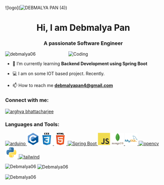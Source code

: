 ![logo](![DEBMALYA PAN (4)](https://github.com/user-attachments/assets/8f1d447a-6696-4326-ba38-c69791b937f4))
<h1 align="center">Hi, I am Debmalya Pan</h1>
<h3 align="center">A passionate Software Engineer</h3>

<img align="right" alt="Coding" width="300" src="
">

<p align="left"> <img src="https://komarev.com/ghpvc/?username=arghya876&label=Profile%20views&color=0e75b6&style=flat" alt="debmalya06" /> </p>

- 🌱 I’m currently learning **Backend Development using Spring Boot**

- 💻 I am on some IOT based project. Recently.

- 📫 How to reach me **debmalyapan4@gmail.com**

<h3 align="left">Connect with me:</h3>
<p align="left">
<a href="https://linkedin.com/in/debmalya-pan-62b701244" target="blank"><img align="center" src="https://raw.githubusercontent.com/rahuldkjain/github-profile-readme-generator/master/src/images/icons/Social/linked-in-alt.svg" alt="arghya bhattacharjee" height="30" width="40" /></a>

</p>

<h3 align="left">Languages and Tools: </h3>
<p align="left">  <a href="https://www.arduino.cc/" target="_blank" rel="noreferrer"> <img src="https://cdn.worldvectorlogo.com/logos/arduino-1.svg" alt="arduino" width="40" height="40"/> </a>
 <a href="https://www.cprogramming.com/" target="_blank" rel="noreferrer"> <img src="https://raw.githubusercontent.com/devicons/devicon/master/icons/c/c-original.svg" alt="c" width="40" height="40"/></a>
 <a href="https://www.w3schools.com/css/" target="_blank" rel="noreferrer"> <img src="https://raw.githubusercontent.com/devicons/devicon/master/icons/css3/css3-original-wordmark.svg" alt="css3" width="40" height="40"/> </a> 
 <a href="https://www.w3.org/html/" target="_blank" rel="noreferrer"> <img src="https://raw.githubusercontent.com/devicons/devicon/master/icons/html5/html5-original-wordmark.svg" alt="html5" width="40" height="40"/> </a>
<a href="https://spring.io/projects/spring-boot" target="_blank" rel="noreferrer">
  <img src="https://svgur.com/i/6A8.svg" alt="Spring Boot" width="40" height="40"/>
</a>
 <a href="https://developer.mozilla.org/en-US/docs/Web/JavaScript" target="_blank" rel="noreferrer"> <img src="https://raw.githubusercontent.com/devicons/devicon/master/icons/javascript/javascript-original.svg" alt="javascript" width="40" height="40"/></a> 
 <a href="https://www.mongodb.com/" target="_blank" rel="noreferrer"> <img src="https://raw.githubusercontent.com/devicons/devicon/master/icons/mongodb/mongodb-original-wordmark.svg" alt="mongodb" width="40" height="40"/> </a>
 <a href="https://www.mysql.com/" target="_blank" rel="noreferrer"> <img src="https://raw.githubusercontent.com/devicons/devicon/master/icons/mysql/mysql-original-wordmark.svg" alt="mysql" width="40" height="40"/> </a>
 <a href="https://opencv.org/" target="_blank" rel="noreferrer"> <img src="https://www.vectorlogo.zone/logos/opencv/opencv-icon.svg" alt="opencv" width="40" height="40"/> </a>
 <a href="https://www.python.org" target="_blank" rel="noreferrer"> <img src="https://raw.githubusercontent.com/devicons/devicon/master/icons/python/python-original.svg" alt="python" width="40" height="40"/> </a>
 <a href="https://tailwindcss.com/" target="_blank" rel="noreferrer"> <img src="https://www.vectorlogo.zone/logos/tailwindcss/tailwindcss-icon.svg" alt="tailwind" width="40" height="40"/> </a> 
</p>

<p><img align="left" src="https://github-readme-stats.vercel.app/api/top-langs?username=Debmalya06&show_icons=true&locale=en&layout=compact" alt="Debmalya06" /></p>

<p>&nbsp;<img align="center" src="https://github-readme-stats.vercel.app/api?username=Debmalya06&show_icons=true&locale=en" alt="Debmalya06" /></p>

<p><img align="center" src="https://github-readme-streak-stats.herokuapp.com/?user=Debmalya06&" alt="Debmalya06" /></p>
